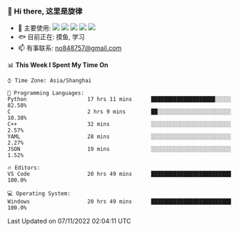 ### 👋 Hi there, 这里是旋律
- 🔭 主要使用: 
![](https://img.shields.io/badge/-Python-3e74a2?style=flat-square&logo=Python&logoColor=fff)
![](https://img.shields.io/badge/-Java-007396?mstyle=flat-square&logo=OpenJDK&logoColor=fff)
![](https://img.shields.io/badge/-Node.js-339933?style=flat-square&logo=Node.js&logoColor=fff)
![](https://img.shields.io/badge/-PostgreSQL-4169e1?style=flat-square&logo=PostgreSQL&logoColor=fff)
![](https://img.shields.io/badge/-VSCode-007acc?style=flat-square&logo=Visual-Studio-Code&logoColor=fff)
- 🐟 目前正在: 摸鱼, 学习
- 📫 有事联系: no848757@gmail.com

<!--START_SECTION:waka-->
📊 **This Week I Spent My Time On** 

```text
⌚︎ Time Zone: Asia/Shanghai

💬 Programming Languages: 
Python                   17 hrs 11 mins      ████████████████████░░░░░   82.58% 
C                        2 hrs 9 mins        ██░░░░░░░░░░░░░░░░░░░░░░░   10.38% 
C++                      32 mins             ░░░░░░░░░░░░░░░░░░░░░░░░░   2.57% 
YAML                     28 mins             ░░░░░░░░░░░░░░░░░░░░░░░░░   2.27% 
JSON                     19 mins             ░░░░░░░░░░░░░░░░░░░░░░░░░   1.52%

🔥 Editors: 
VS Code                  20 hrs 49 mins      █████████████████████████   100.0%

💻 Operating System: 
Windows                  20 hrs 49 mins      █████████████████████████   100.0%

```


 Last Updated on 07/11/2022 02:04:11 UTC
<!--END_SECTION:waka-->
